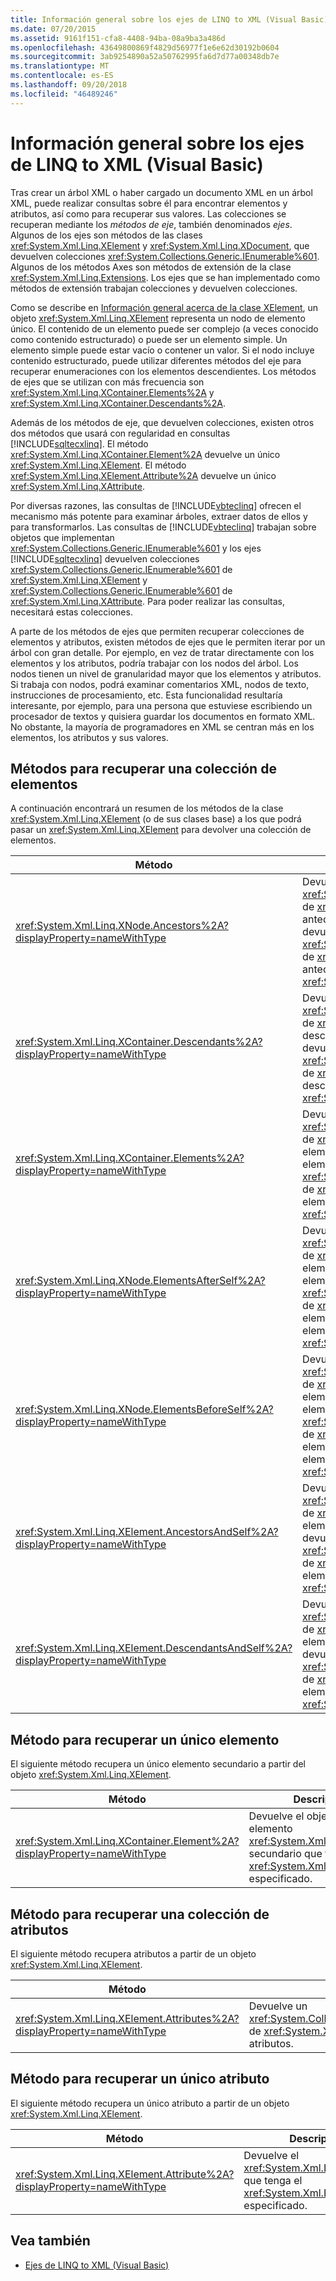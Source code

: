 ```yaml
---
title: Información general sobre los ejes de LINQ to XML (Visual Basic)
ms.date: 07/20/2015
ms.assetid: 9161f151-cfa8-4408-94ba-08a9ba3a486d
ms.openlocfilehash: 43649800869f4829d56977f1e6e62d30192b0604
ms.sourcegitcommit: 3ab9254890a52a50762995fa6d7d77a00348db7e
ms.translationtype: MT
ms.contentlocale: es-ES
ms.lasthandoff: 09/20/2018
ms.locfileid: "46489246"
---
```

# <a name="linq-to-xml-axes-overview-visual-basic"></a>Información general sobre los ejes de LINQ to XML (Visual Basic)
Tras crear un árbol XML o haber cargado un documento XML en un árbol XML, puede realizar consultas sobre él para encontrar elementos y atributos, así como para recuperar sus valores. Las colecciones se recuperan mediante los *métodos de eje*, también denominados *ejes*. Algunos de los ejes son métodos de las clases <xref:System.Xml.Linq.XElement> y <xref:System.Xml.Linq.XDocument>, que devuelven colecciones <xref:System.Collections.Generic.IEnumerable%601>. Algunos de los métodos Axes son métodos de extensión de la clase <xref:System.Xml.Linq.Extensions>. Los ejes que se han implementado como métodos de extensión trabajan colecciones y devuelven colecciones.  
  
 Como se describe en [Información general acerca de la clase XElement](../../../../visual-basic/programming-guide/concepts/linq/xelement-class-overview.md), un objeto <xref:System.Xml.Linq.XElement> representa un nodo de elemento único. El contenido de un elemento puede ser complejo (a veces conocido como contenido estructurado) o puede ser un elemento simple. Un elemento simple puede estar vacío o contener un valor. Si el nodo incluye contenido estructurado, puede utilizar diferentes métodos del eje para recuperar enumeraciones con los elementos descendientes. Los métodos de ejes que se utilizan con más frecuencia son <xref:System.Xml.Linq.XContainer.Elements%2A> y <xref:System.Xml.Linq.XContainer.Descendants%2A>.  
  
 Además de los métodos de eje, que devuelven colecciones, existen otros dos métodos que usará con regularidad en consultas [!INCLUDE[sqltecxlinq](~/includes/sqltecxlinq-md.md)]. El método <xref:System.Xml.Linq.XContainer.Element%2A> devuelve un único <xref:System.Xml.Linq.XElement>. El método <xref:System.Xml.Linq.XElement.Attribute%2A> devuelve un único <xref:System.Xml.Linq.XAttribute>.  
  
 Por diversas razones, las consultas de [!INCLUDE[vbteclinq](~/includes/vbteclinq-md.md)] ofrecen el mecanismo más potente para examinar árboles, extraer datos de ellos y para transformarlos. Las consultas de [!INCLUDE[vbteclinq](~/includes/vbteclinq-md.md)] trabajan sobre objetos que implementan <xref:System.Collections.Generic.IEnumerable%601> y los ejes [!INCLUDE[sqltecxlinq](~/includes/sqltecxlinq-md.md)] devuelven colecciones <xref:System.Collections.Generic.IEnumerable%601> de <xref:System.Xml.Linq.XElement> y <xref:System.Collections.Generic.IEnumerable%601> de <xref:System.Xml.Linq.XAttribute>. Para poder realizar las consultas, necesitará estas colecciones.  
  
 A parte de los métodos de ejes que permiten recuperar colecciones de elementos y atributos, existen métodos de ejes que le permiten iterar por un árbol con gran detalle. Por ejemplo, en vez de tratar directamente con los elementos y los atributos, podría trabajar con los nodos del árbol. Los nodos tienen un nivel de granularidad mayor que los elementos y atributos. Si trabaja con nodos, podrá examinar comentarios XML, nodos de texto, instrucciones de procesamiento, etc. Esta funcionalidad resultaría interesante, por ejemplo, para una persona que estuviese escribiendo un procesador de textos y quisiera guardar los documentos en formato XML. No obstante, la mayoría de programadores en XML se centran más en los elementos, los atributos y sus valores.  
  
## <a name="methods-for-retrieving-a-collection-of-elements"></a>Métodos para recuperar una colección de elementos  
 A continuación encontrará un resumen de los métodos de la clase <xref:System.Xml.Linq.XElement> (o de sus clases base) a los que podrá pasar un <xref:System.Xml.Linq.XElement> para devolver una colección de elementos.  
  
|Método|Descripción|  
|------------|-----------------|  
|<xref:System.Xml.Linq.XNode.Ancestors%2A?displayProperty=nameWithType>|Devuelve un <xref:System.Collections.Generic.IEnumerable%601> de <xref:System.Xml.Linq.XElement> de los antecesores de este elemento. Una sobrecarga devuelve un <xref:System.Collections.Generic.IEnumerable%601> de <xref:System.Xml.Linq.XElement> de los antecesores que tengan el <xref:System.Xml.Linq.XName> especificado.|  
|<xref:System.Xml.Linq.XContainer.Descendants%2A?displayProperty=nameWithType>|Devuelve un <xref:System.Collections.Generic.IEnumerable%601> de <xref:System.Xml.Linq.XElement> de los descendientes de este elemento. Una sobrecarga devuelve un <xref:System.Collections.Generic.IEnumerable%601> de <xref:System.Xml.Linq.XElement> de los descendientes que tengan el <xref:System.Xml.Linq.XName> especificado.|  
|<xref:System.Xml.Linq.XContainer.Elements%2A?displayProperty=nameWithType>|Devuelve un <xref:System.Collections.Generic.IEnumerable%601> de <xref:System.Xml.Linq.XElement> de los elementos secundarios dependientes de este elemento. Una sobrecarga devuelve un <xref:System.Collections.Generic.IEnumerable%601> de <xref:System.Xml.Linq.XElement> de los elementos secundarios que tengan el <xref:System.Xml.Linq.XName> especificado.|  
|<xref:System.Xml.Linq.XNode.ElementsAfterSelf%2A?displayProperty=nameWithType>|Devuelve un <xref:System.Collections.Generic.IEnumerable%601> de <xref:System.Xml.Linq.XElement> de los elementos que se encuentran después de este elemento. Una sobrecarga devuelve un <xref:System.Collections.Generic.IEnumerable%601> de <xref:System.Xml.Linq.XElement> de los elementos que se encuentren después de este elemento y que tengan el <xref:System.Xml.Linq.XName> especificado.|  
|<xref:System.Xml.Linq.XNode.ElementsBeforeSelf%2A?displayProperty=nameWithType>|Devuelve un <xref:System.Collections.Generic.IEnumerable%601> de <xref:System.Xml.Linq.XElement> de los elementos que se encuentran antes que este elemento. Una sobrecarga devuelve un <xref:System.Collections.Generic.IEnumerable%601> de <xref:System.Xml.Linq.XElement> de los elementos que se encuentren antes que este elemento y que tengan el <xref:System.Xml.Linq.XName> especificado.|  
|<xref:System.Xml.Linq.XElement.AncestorsAndSelf%2A?displayProperty=nameWithType>|Devuelve un <xref:System.Collections.Generic.IEnumerable%601> de <xref:System.Xml.Linq.XElement> de este elemento y de sus antecesores. Una sobrecarga devuelve un <xref:System.Collections.Generic.IEnumerable%601> de <xref:System.Xml.Linq.XElement> de los elementos que tengan el <xref:System.Xml.Linq.XName> especificado.|  
|<xref:System.Xml.Linq.XElement.DescendantsAndSelf%2A?displayProperty=nameWithType>|Devuelve un <xref:System.Collections.Generic.IEnumerable%601> de <xref:System.Xml.Linq.XElement> de este elemento y de sus descendientes. Una sobrecarga devuelve un <xref:System.Collections.Generic.IEnumerable%601> de <xref:System.Xml.Linq.XElement> de los elementos que tengan el <xref:System.Xml.Linq.XName> especificado.|  
  
## <a name="method-for-retrieving-a-single-element"></a>Método para recuperar un único elemento  
 El siguiente método recupera un único elemento secundario a partir del objeto <xref:System.Xml.Linq.XElement>.  
  
|Método|Descripción|  
|------------|-----------------|  
|<xref:System.Xml.Linq.XContainer.Element%2A?displayProperty=nameWithType>|Devuelve el objeto del primer elemento <xref:System.Xml.Linq.XElement> secundario que tenga el <xref:System.Xml.Linq.XName> especificado.|  
  
## <a name="method-for-retrieving-a-collection-of-attributes"></a>Método para recuperar una colección de atributos  
 El siguiente método recupera atributos a partir de un objeto <xref:System.Xml.Linq.XElement>.  
  
|Método|Descripción|  
|------------|-----------------|  
|<xref:System.Xml.Linq.XElement.Attributes%2A?displayProperty=nameWithType>|Devuelve un <xref:System.Collections.Generic.IEnumerable%601> de <xref:System.Xml.Linq.XAttribute> de todos los atributos.|  
  
## <a name="method-for-retrieving-a-single-attribute"></a>Método para recuperar un único atributo  
 El siguiente método recupera un único atributo a partir de un objeto <xref:System.Xml.Linq.XElement>.  
  
|Método|Descripción|  
|------------|-----------------|  
|<xref:System.Xml.Linq.XElement.Attribute%2A?displayProperty=nameWithType>|Devuelve el <xref:System.Xml.Linq.XAttribute> que tenga el <xref:System.Xml.Linq.XName> especificado.|  
  
## <a name="see-also"></a>Vea también

- [Ejes de LINQ to XML (Visual Basic)](../../../../visual-basic/programming-guide/concepts/linq/linq-to-xml-axes.md)
